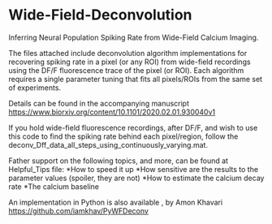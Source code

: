 # Wide-Field-Deconvolution
Inferring Neural Population Spiking Rate from Wide-Field Calcium Imaging.

The files attached include deconvolution algorithm implementations for recovering spiking rate in a pixel (or any ROI) from wide-field recordings using the DF/F fluorescence trace of the pixel (or ROI). 
Each algorithm requires a single parameter tuning that fits all pixels/ROIs from the same set of experiments.    

Details can be found in the accompanying manuscript https://www.biorxiv.org/content/10.1101/2020.02.01.930040v1

If you hold wide-field fluorescence recordings, after DF/F, and wish to use this code to find the spiking rate behind each pixel/region, follow the deconv_Dff_data_all_steps_using_continuously_varying.mat. 

Father support on the following topics, and more, can be found at Helpful_Tips file: 
*How to speed it up
*How sensitive are the results to the parameter values (spoiler, they are not)
*How to estimate the calcium decay rate
*The calcium baseline 

An implementation in Python is also available , by Amon Khavari https://github.com/iamkhav/PyWFDeconv 
